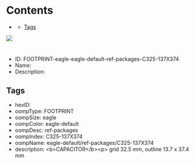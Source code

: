 



Contents
========

* [](#)
	* [Tags](#tags)
  
![][im]
# 

- ID: FOOTPRINT-eagle-eagle-default-ref-packages-C325-137X374
- Name: 
- Description: 

## Tags

- hexID: 
- oompType: FOOTPRINT
- oompSize: eagle
- oompColor: eagle-default
- oompDesc: ref-packages
- oompIndex: C325-137X374
- oompName: eagle-default/ref-packages/C325-137X374
- description: &lt;b&gt;CAPACITOR&lt;/b&gt;&lt;p&gt;&#xD;
grid 32.5 mm, outline 13.7 x 37.4 mm



[im]: image.png
